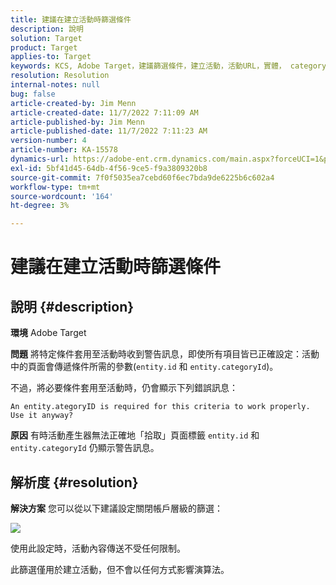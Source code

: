 ```yaml
---
title: 建議在建立活動時篩選條件
description: 說明
solution: Target
product: Target
applies-to: Target
keywords: KCS, Adobe Target，建議篩選條件，建立活動，活動URL，實體， categoryID, entity.id, entity.categoryId
resolution: Resolution
internal-notes: null
bug: false
article-created-by: Jim Menn
article-created-date: 11/7/2022 7:11:09 AM
article-published-by: Jim Menn
article-published-date: 11/7/2022 7:11:23 AM
version-number: 4
article-number: KA-15578
dynamics-url: https://adobe-ent.crm.dynamics.com/main.aspx?forceUCI=1&pagetype=entityrecord&etn=knowledgearticle&id=f069e259-6b5e-ed11-9561-6045bd0065f9
exl-id: 5bf41d45-64db-4f56-9ce5-f9a3809320b8
source-git-commit: 7f0f5035ea7cebd60f6ec7bda9de6225b6c602a4
workflow-type: tm+mt
source-wordcount: '164'
ht-degree: 3%

---
```


# 建議在建立活動時篩選條件

## 說明 {#description}


<b>環境</b>
Adobe Target

<b>問題</b>
將特定條件套用至活動時收到警告訊息，即使所有項目皆已正確設定：活動中的頁面會傳遞條件所需的參數(`entity.id` 和 `entity.categoryId`)。

不過，將必要條件套用至活動時，仍會顯示下列錯誤訊息：


```
An entity.ategoryID is required for this criteria to work properly. Use it anyway?
```


<b>原因</b>
有時活動產生器無法正確地「拾取」頁面標籤 `entity.id` 和 `entity.categoryId` 仍顯示警告訊息。




## 解析度 {#resolution}


<b>解決方案</b>
您可以從以下建議設定關閉帳戶層級的篩選：

![](http://omniture.custhelp.com/ci/inlineImage/get/3041012/5090ecb0bec7673ef3ad943bd35f9095)

使用此設定時，活動內容傳送不受任何限制。

此篩選僅用於建立活動，但不會以任何方式影響演算法。
